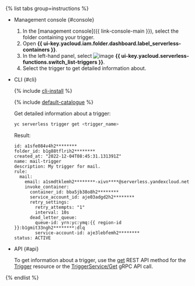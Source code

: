 {% list tabs group=instructions %}

- Management console {#console}

   1. In the [management console]({{ link-console-main }}), select the folder containing your trigger.
   1. Open **{{ ui-key.yacloud.iam.folder.dashboard.label_serverless-containers }}**.
   1. In the left-hand panel, select ![image](../../_assets/console-icons/gear-play.svg) **{{ ui-key.yacloud.serverless-functions.switch_list-triggers }}**.
   1. Select the trigger to get detailed information about.

- CLI {#cli}

   {% include [cli-install](../cli-install.md) %}

   {% include [default-catalogue](../default-catalogue.md) %}

   Get detailed information about a trigger:

   ```bash
   yc serverless trigger get <trigger_name>
   ```

   Result:

   
   ```text
   id: a1sfe084v4h2********
   folder_id: b1g88tflrih2********
   created_at: "2022-12-04T08:45:31.131391Z"
   name: mail-trigger
   description: My trigger for mail.
   rule:
     mail:
       email: a1smdtklemh2********-xivn****@serverless.yandexcloud.net
       invoke_container:
         container_id: bba5jb38o8h2********
         service_account_id: aje03adgd2h2********
         retry_settings:
           retry_attempts: "1"
           interval: 10s
         dead_letter_queue:
           queue-id: yrn:yc:ymq:{{ region-id }}:b1gmit33ngh2********:dlq
           service-account-id: aje3lebfemh2********
   status: ACTIVE
   ```


- API {#api}

   To get information about a trigger, use the [get](../../serverless-containers/triggers/api-ref/Trigger/get.md) REST API method for the [Trigger](../../serverless-containers/triggers/api-ref/Trigger/index.md) resource or the [TriggerService/Get](../../serverless-containers/triggers/api-ref/grpc/trigger_service.md#Get) gRPC API call.

{% endlist %}
